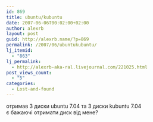 ```yaml
---
id: 869
title: ubuntu/kubuntu
date: 2007-06-06T00:02:00+02:00
author: alexrb
layout: post
guid: http://alexrb.name/?p=869
permalink: /2007/06/ubuntukubuntu/
lj_itemid:
  - "863"
lj_permalink:
  - http://alexrb-aka-ral.livejournal.com/221025.html
post_views_count:
  - "5"
categories:
  - Lost-and-found
---
```

отримав 3 диски ubuntu 7.04 та 3 диски kubuntu 7.04  
є бажаючі отримати диск від мене?